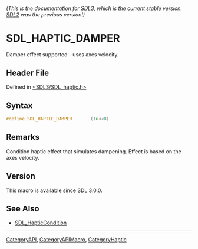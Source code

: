 ###### (This is the documentation for SDL3, which is the current stable version. [SDL2](https://wiki.libsdl.org/SDL2/) was the previous version!)
# SDL_HAPTIC_DAMPER

Damper effect supported - uses axes velocity.

## Header File

Defined in [<SDL3/SDL_haptic.h>](https://github.com/libsdl-org/SDL/blob/main/include/SDL3/SDL_haptic.h)

## Syntax

```c
#define SDL_HAPTIC_DAMPER       (1u<<8)
```

## Remarks

Condition haptic effect that simulates dampening. Effect is based on the
axes velocity.

## Version

This macro is available since SDL 3.0.0.

## See Also

- [SDL_HapticCondition](SDL_HapticCondition)

----
[CategoryAPI](CategoryAPI), [CategoryAPIMacro](CategoryAPIMacro), [CategoryHaptic](CategoryHaptic)

